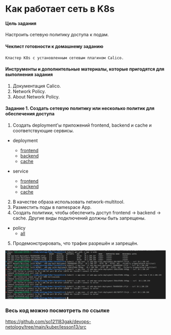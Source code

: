 # Как работает сеть в K8s

#### Цель задания

Настроить сетевую политику доступа к подам.
#### Чеклист готовности к домашнему заданию

    Кластер K8s с установленным сетевым плагином Calico.

#### Инструменты и дополнительные материалы, которые пригодятся для выполнения задания

1. Документация Calico.
2. Network Policy.
3. About Network Policy.

#### Задание 1. Создать сетевую политику или несколько политик для обеспечения доступа

1. Создать deployment'ы приложений frontend, backend и cache и соответствующие сервисы.

- deployment
  - [frontend](https://github.com/so121183gak/devops-netology/tree/main/kuber/lesson12/src/dpl-web-app-frontend.yml)
  - [backend](https://github.com/so121183gak/devops-netology/tree/main/kuber/lesson12/src/dpl-web-app-backend.yml)
  - [cache](https://github.com/so121183gak/devops-netology/tree/main/kuber/lesson12/src/dpl-web-app-cache.yml)

- service
  - [frontend](https://github.com/so121183gak/devops-netology/tree/main/kuber/lesson12/src/svc-web-app-frontend.yml)
  - [backend](https://github.com/so121183gak/devops-netology/tree/main/kuber/lesson12/src/svc-web-app-backend.yml)
  - [cache](https://github.com/so121183gak/devops-netology/tree/main/kuber/lesson12/src/svc-web-app-cache.yml)

2. В качестве образа использовать network-multitool.
3. Разместить поды в namespace App.
4. Создать политики, чтобы обеспечить доступ frontend -> backend -> cache. Другие виды подключений должны быть запрещены.
- policy
  - [all](https://github.com/so121183gak/devops-netology/tree/main/kuber/lesson12/src/np-web-app.yml)

5. Продемонстрировать, что трафик разрешён и запрещён.
<p align="center">
  <img width="600" height="" src="./assets/kuber_13_01.png">
</p>



### Весь код можно посмотреть по ссылке
https://github.com/so121183gak/devops-netology/tree/main/kuber/lesson13/src